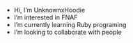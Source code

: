 - Hi, I’m UnknownxHoodie
- I’m interested in FNAF
- I’m currently learning Ruby programing 
- I’m looking to collaborate with people



